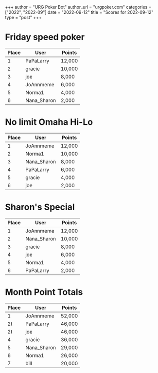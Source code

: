 +++
author = "URG Poker Bot"
author_url = "urgpoker.com"
categories = ["2022", "2022-09"]
date = "2022-09-12"
title = "Scores for 2022-09-12"
type = "post"
+++
# Friday speed poker

| Place | User | Points |
|-------|------|--------|
| 1 | PaPaLarry | 12,000 |
| 2 | gracie | 10,000 |
| 3 | joe | 8,000 |
| 4 | JoAnnmeme | 6,000 |
| 5 | Norma1 | 4,000 |
| 6 | Nana_Sharon | 2,000 |

# No limit Omaha Hi-Lo

| Place | User | Points |
|-------|------|--------|
| 1 | JoAnnmeme | 12,000 |
| 2 | Norma1 | 10,000 |
| 3 | Nana_Sharon | 8,000 |
| 4 | PaPaLarry | 6,000 |
| 5 | gracie | 4,000 |
| 6 | joe | 2,000 |

# Sharon's Special

| Place | User | Points |
|-------|------|--------|
| 1 | JoAnnmeme | 12,000 |
| 2 | Nana_Sharon | 10,000 |
| 3 | gracie | 8,000 |
| 4 | joe | 6,000 |
| 5 | Norma1 | 4,000 |
| 6 | PaPaLarry | 2,000 |

# Month Point Totals

| Place | User | Points |
|-------|------|--------|
| 1 | JoAnnmeme | 52,000 |
| 2t | PaPaLarry | 46,000 |
| 2t | joe | 46,000 |
| 4 | gracie | 36,000 |
| 5 | Nana_Sharon | 29,000 |
| 6 | Norma1 | 26,000 |
| 7 | bill | 20,000 |
